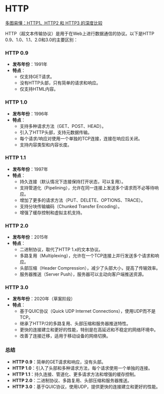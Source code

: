 # HTTP

[多图易懂：HTTP1、HTTP2 和 HTTP3 的深度比较](https://mp.weixin.qq.com/s/oESc4SQvSYh1nXZoNJrbzg)

HTTP（超文本传输协议）是用于在Web上进行数据通信的协议。以下是HTTP 0.9、1.0、1.1、2.0和3.0的主要区别：

### HTTP 0.9
- **发布年份**：1991年
- **特点**：
  - 仅支持GET请求。
  - 没有HTTP头部，只有简单的请求和响应。
  - 仅支持HTML内容。

### HTTP 1.0
- **发布年份**：1996年
- **特点**：
  - 支持多种请求方法（GET、POST、HEAD）。
  - 引入了HTTP头部，支持元数据传输。
  - 每个请求/响应对使用一个单独的TCP连接，连接在响应后关闭。
  - 支持内容类型和内容长度。

### HTTP 1.1
- **发布年份**：1997年
- **特点**：
  - 持久连接（默认情况下连接保持打开状态，可以复用）。
  - 支持管道化（Pipelining），允许在同一连接上发送多个请求而不必等待响应。
  - 增加了更多的请求方法（PUT、DELETE、OPTIONS、TRACE）。
  - 支持分块传输编码（Chunked Transfer Encoding）。
  - 增强了缓存控制和虚拟主机支持。

### HTTP 2.0
- **发布年份**：2015年
- **特点**：
  - 二进制协议，取代了HTTP 1.x的文本协议。
  - 多路复用（Multiplexing），允许在一个TCP连接上并行发送多个请求和响应。
  - 头部压缩（Header Compression），减少了头部大小，提高了传输效率。
  - 服务器推送（Server Push），服务器可以主动向客户端推送资源。

### HTTP 3.0
- **发布年份**：2020年（草案阶段）
- **特点**：
  - 基于QUIC协议（Quick UDP Internet Connections），使用UDP而不是TCP。
  - 继承了HTTP/2的多路复用、头部压缩和服务器推送特性。
  - 更快的连接建立和更好的性能，特别是在高延迟和不稳定的网络环境中。
  - 改善了连接迁移，适用于移动设备的网络切换。

### 总结
- **HTTP 0.9**：简单的GET请求和响应，没有头部。
- **HTTP 1.0**：引入了头部和多种请求方法，每个请求使用一个单独的连接。
- **HTTP 1.1**：持久连接、管道化、更多请求方法和增强的缓存控制。
- **HTTP 2.0**：二进制协议、多路复用、头部压缩和服务器推送。
- **HTTP 3.0**：基于QUIC协议，使用UDP，提供更快的连接建立和更好的性能。